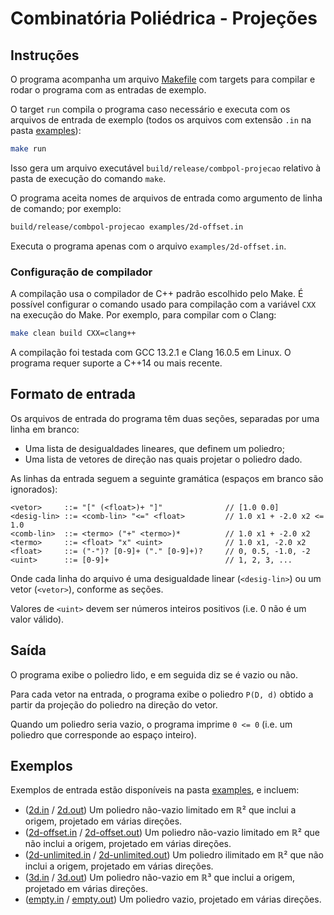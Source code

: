 # Combinatória Poliédrica - Projeções

## Instruções

O programa acompanha um arquivo [Makefile](./Makefile) com targets para compilar
e rodar o programa com as entradas de exemplo.

O target `run` compila o programa caso necessário e executa com os arquivos de
entrada de exemplo (todos os arquivos com extensão `.in` na pasta
[examples](./examples/)):

```sh
make run
```

Isso gera um arquivo executável `build/release/combpol-projecao` relativo à
pasta de execução do comando `make`.

O programa aceita nomes de arquivos de entrada como argumento de linha de
comando; por exemplo:

```sh
build/release/combpol-projecao examples/2d-offset.in
```

Executa o programa apenas com o arquivo `examples/2d-offset.in`.

### Configuração de compilador

A compilação usa o compilador de C++ padrão escolhido pelo Make. É possível
configurar o comando usado para compilação com a variável `CXX` na execução do
Make. Por exemplo, para compilar com o Clang:

```sh
make clean build CXX=clang++
```

A compilação foi testada com GCC 13.2.1 e Clang 16.0.5 em Linux. O programa
requer suporte a C++14 ou mais recente.

## Formato de entrada

Os arquivos de entrada do programa têm duas seções, separadas por uma linha em
branco:
- Uma lista de desigualdades lineares, que definem um poliedro;
- Uma lista de vetores de direção nas quais projetar o poliedro dado.

As linhas da entrada seguem a seguinte gramática (espaços em branco são
ignorados):

```bnf
<vetor>     ::= "[" (<float>)+ "]"              // [1.0 0.0]
<desig-lin> ::= <comb-lin> "<=" <float>         // 1.0 x1 + -2.0 x2 <= 1.0
<comb-lin>  ::= <termo> ("+" <termo>)*          // 1.0 x1 + -2.0 x2
<termo>     ::= <float> "x" <uint>              // 1.0 x1, -2.0 x2
<float>     ::= ("-")? [0-9]+ ("." [0-9]+)?     // 0, 0.5, -1.0, -2
<uint>      ::= [0-9]+                          // 1, 2, 3, ...
```

Onde cada linha do arquivo é uma desigualdade linear (`<desig-lin>`) ou um vetor
(`<vetor>`), conforme as seções.

Valores de `<uint>` devem ser números inteiros positivos (i.e. 0 não é um valor
válido).

## Saída

O programa exibe o poliedro lido, e em seguida diz se é vazio ou não.

Para cada vetor na entrada, o programa exibe o poliedro `P(D, d)` obtido a
partir da projeção do poliedro na direção do vetor.

Quando um poliedro seria vazio, o programa imprime `0 <= 0` (i.e. um poliedro
que corresponde ao espaço inteiro).

## Exemplos

Exemplos de entrada estão disponíveis na pasta [examples](./examples/), e
incluem:
- ([2d.in](./examples/2d.in) / [2d.out](./examples/2d.out)) Um poliedro
  não-vazio limitado em ℝ² que inclui a origem, projetado em várias direções.
- ([2d-offset.in](./examples/2d-offset.in) /
  [2d-offset.out](./examples/2d-offset.out)) Um poliedro não-vazio limitado em ℝ² que
  não inclui a origem, projetado em várias direções.
- ([2d-unlimited.in](./examples/2d-unlimited.in) /
   [2d-unlimited.out](./examples/2d-unlimited.out)) Um poliedro ilimitado em ℝ²
  que não inclui a origem, projetado em várias direções.
- ([3d.in](./examples/3d.in) / [3d.out](./examples/3d.out)) Um poliedro
  não-vazio em ℝ³ que inclui a origem, projetado em várias direções.
- ([empty.in](./examples/empty.in) / [empty.out](./examples/empty.out)) Um
  poliedro vazio, projetado em várias direções.
